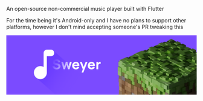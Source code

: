 An open-source non-commercial music player built with Flutter

For the time being it's Android-only and I have no plans to support other platforms, however
I don't mind accepting someone's PR tweaking this

<img alt="" src="./static_assets/readme/logo.png"></div>

<img alt="" src="./static_assets/readme/1.gif" width="33%"><img alt="" src="./static_assets/readme/2.gif" width="33%" /><img alt="" src="./static_assets/readme/3.gif" width="33%" />
